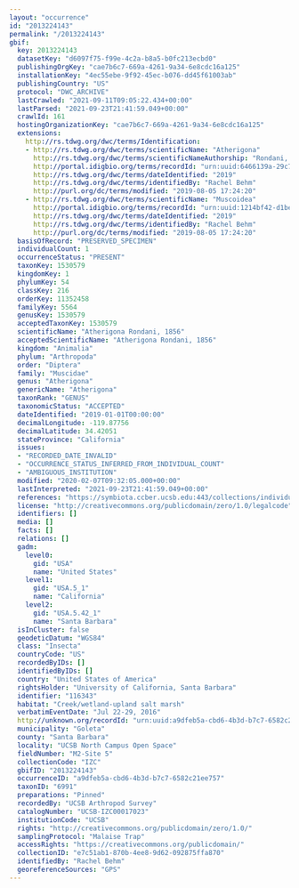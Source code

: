 ```yaml
---
layout: "occurrence"
id: "2013224143"
permalink: "/2013224143"
gbif:
  key: 2013224143
  datasetKey: "d6097f75-f99e-4c2a-b8a5-b0fc213ecbd0"
  publishingOrgKey: "cae7b6c7-669a-4261-9a34-6e8cdc16a125"
  installationKey: "4ec55ebe-9f92-45ec-b076-dd45f61003ab"
  publishingCountry: "US"
  protocol: "DWC_ARCHIVE"
  lastCrawled: "2021-09-11T09:05:22.434+00:00"
  lastParsed: "2021-09-23T21:41:59.049+00:00"
  crawlId: 161
  hostingOrganizationKey: "cae7b6c7-669a-4261-9a34-6e8cdc16a125"
  extensions:
    http://rs.tdwg.org/dwc/terms/Identification:
    - http://rs.tdwg.org/dwc/terms/scientificName: "Atherigona"
      http://rs.tdwg.org/dwc/terms/scientificNameAuthorship: "Rondani, 1856"
      http://portal.idigbio.org/terms/recordId: "urn:uuid:6466139a-29c7-480e-8198-9215e72c0d58"
      http://rs.tdwg.org/dwc/terms/dateIdentified: "2019"
      http://rs.tdwg.org/dwc/terms/identifiedBy: "Rachel Behm"
      http://purl.org/dc/terms/modified: "2019-08-05 17:24:20"
    - http://rs.tdwg.org/dwc/terms/scientificName: "Muscoidea"
      http://portal.idigbio.org/terms/recordId: "urn:uuid:1214bf42-d1be-4493-9e5a-55c350dc866f"
      http://rs.tdwg.org/dwc/terms/dateIdentified: "2019"
      http://rs.tdwg.org/dwc/terms/identifiedBy: "Rachel Behm"
      http://purl.org/dc/terms/modified: "2019-08-05 17:24:20"
  basisOfRecord: "PRESERVED_SPECIMEN"
  individualCount: 1
  occurrenceStatus: "PRESENT"
  taxonKey: 1530579
  kingdomKey: 1
  phylumKey: 54
  classKey: 216
  orderKey: 11352458
  familyKey: 5564
  genusKey: 1530579
  acceptedTaxonKey: 1530579
  scientificName: "Atherigona Rondani, 1856"
  acceptedScientificName: "Atherigona Rondani, 1856"
  kingdom: "Animalia"
  phylum: "Arthropoda"
  order: "Diptera"
  family: "Muscidae"
  genus: "Atherigona"
  genericName: "Atherigona"
  taxonRank: "GENUS"
  taxonomicStatus: "ACCEPTED"
  dateIdentified: "2019-01-01T00:00:00"
  decimalLongitude: -119.87756
  decimalLatitude: 34.42051
  stateProvince: "California"
  issues:
  - "RECORDED_DATE_INVALID"
  - "OCCURRENCE_STATUS_INFERRED_FROM_INDIVIDUAL_COUNT"
  - "AMBIGUOUS_INSTITUTION"
  modified: "2020-02-07T09:32:05.000+00:00"
  lastInterpreted: "2021-09-23T21:41:59.049+00:00"
  references: "https://symbiota.ccber.ucsb.edu:443/collections/individual/index.php?occid=116343"
  license: "http://creativecommons.org/publicdomain/zero/1.0/legalcode"
  identifiers: []
  media: []
  facts: []
  relations: []
  gadm:
    level0:
      gid: "USA"
      name: "United States"
    level1:
      gid: "USA.5_1"
      name: "California"
    level2:
      gid: "USA.5.42_1"
      name: "Santa Barbara"
  isInCluster: false
  geodeticDatum: "WGS84"
  class: "Insecta"
  countryCode: "US"
  recordedByIDs: []
  identifiedByIDs: []
  country: "United States of America"
  rightsHolder: "University of California, Santa Barbara"
  identifier: "116343"
  habitat: "Creek/wetland-upland salt marsh"
  verbatimEventDate: "Jul 22-29, 2016"
  http://unknown.org/recordId: "urn:uuid:a9dfeb5a-cbd6-4b3d-b7c7-6582c21ee757"
  municipality: "Goleta"
  county: "Santa Barbara"
  locality: "UCSB North Campus Open Space"
  fieldNumber: "M2-Site 5"
  collectionCode: "IZC"
  gbifID: "2013224143"
  occurrenceID: "a9dfeb5a-cbd6-4b3d-b7c7-6582c21ee757"
  taxonID: "6991"
  preparations: "Pinned"
  recordedBy: "UCSB Arthropod Survey"
  catalogNumber: "UCSB-IZC00017023"
  institutionCode: "UCSB"
  rights: "http://creativecommons.org/publicdomain/zero/1.0/"
  samplingProtocol: "Malaise Trap"
  accessRights: "https://creativecommons.org/publicdomain/"
  collectionID: "e7c51ab1-870b-4ee8-9d62-092875ffa870"
  identifiedBy: "Rachel Behm"
  georeferenceSources: "GPS"
---
```


